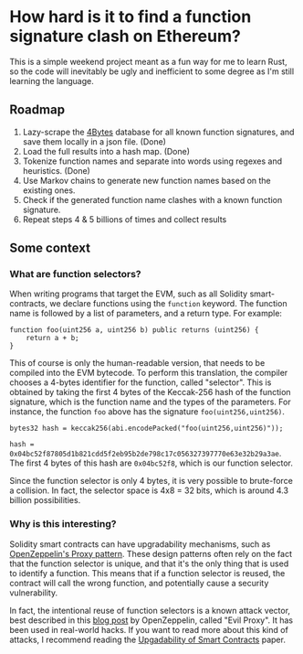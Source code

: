 # How hard is it to find a function signature clash on Ethereum?

This is a simple weekend project meant as a fun way for me to learn Rust, so the code will inevitably be ugly and inefficient to some degree as I'm still learning the language.

## Roadmap

1. Lazy-scrape the [4Bytes](https://www.4byte.directory/) database for all known function signatures, and save them locally in a json file. (Done)
2. Load the full results into a hash map. (Done)
3. Tokenize function names and separate into words using regexes and heuristics. (Done)
4. Use Markov chains to generate new function names based on the existing ones.
5. Check if the generated function name clashes with a known function signature.
6. Repeat steps 4 & 5 billions of times and collect results

## Some context

### What are function selectors?

When writing programs that target the EVM, such as all Solidity smart-contracts, we declare functions using the `function` keyword. The function name is followed by a list of parameters, and a return type. For example:

```solidity
function foo(uint256 a, uint256 b) public returns (uint256) {
    return a + b;
}
```

This of course is only the human-readable version, that needs to be compiled into the EVM bytecode. To perform this translation, the compiler chooses a 4-bytes identifier for the function, called "selector". This is obtained by taking the first 4 bytes of the Keccak-256 hash of the function signature, which is the function name and the types of the parameters.
For instance, the function `foo` above has the signature `foo(uint256,uint256)`.

```solidity
bytes32 hash = keccak256(abi.encodePacked("foo(uint256,uint256)"));
```

`hash = 0x04bc52f87805d1b821cdd5f2eb95b2de798c17c056327397770e63e32b29a3ae`. The first 4 bytes of this hash are `0x04bc52f8`, which is our function selector.

Since the function selector is only 4 bytes, it is very possible to brute-force a collision. In fact, the selector space is 4x8 = 32 bits, which is around 4.3 billion possibilities.

### Why is this interesting?

Solidity smart contracts can have upgradability mechanisms, such as [OpenZeppelin's Proxy pattern](https://docs.openzeppelin.com/upgrades-plugins/1.x/proxies). These design patterns often rely on the fact that the function selector is unique, and that it's the only thing that is used to identify a function. This means that if a function selector is reused, the contract will call the wrong function, and potentially cause a security vulnerability.

In fact, the intentional reuse of function selectors is a known attack vector, best described in this [blog post](https://forum.openzeppelin.com/t/beware-of-the-proxy-learn-how-to-exploit-function-clashing/1070) by OpenZeppelin, called "Evil Proxy". It has been used in real-world hacks. If you want to read more about this kind of attacks, I recommend reading the [Upgadability of Smart Contracts](https://arxiv.org/pdf/2206.00716.pdf) paper.
